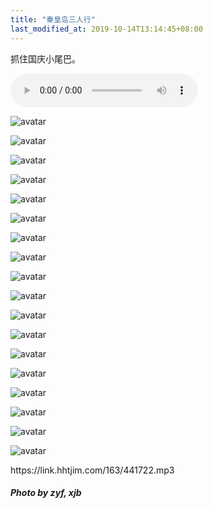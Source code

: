 ```yaml
---
title: "秦皇岛三人行"
last_modified_at: 2019-10-14T13:14:45+08:00
---
```


抓住国庆小尾巴。

<p><audio id="audio" controls="" preload="">
<source id="mp3" src="https://link.hhtjim.com/163/386835.mp3">
</audio></p>

![avatar](/assets/images/Qinghuangdao/1.jpg)

![avatar](/assets/images/Qinghuangdao/2.jpg)

![avatar](/assets/images/Qinghuangdao/3.jpg)

![avatar](/assets/images/Qinghuangdao/4.jpg)

![avatar](/assets/images/Qinghuangdao/5.jpg)

![avatar](/assets/images/Qinghuangdao/6.jpg)

![avatar](/assets/images/Qinghuangdao/8.jpg)

![avatar](/assets/images/Qinghuangdao/77.jpg)

![avatar](/assets/images/Qinghuangdao/7.jpg)

![avatar](/assets/images/Qinghuangdao/10.jpg)

![avatar](/assets/images/Qinghuangdao/9.jpg)

![avatar](/assets/images/Qinghuangdao/16.jpg)

![avatar](/assets/images/Qinghuangdao/17.jpg)

![avatar](/assets/images/Qinghuangdao/11.jpg)

![avatar](/assets/images/Qinghuangdao/12.jpg)

![avatar](/assets/images/Qinghuangdao/13.jpg)

![avatar](/assets/images/Qinghuangdao/14.jpg)

![avatar](/assets/images/Qinghuangdao/15.jpg)

<p>https://link.hhtjim.com/163/441722.mp3</p>

##### Photo by zyf, xjb